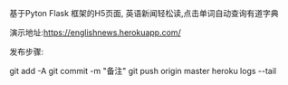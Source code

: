 
基于Pyton Flask 框架的H5页面,
英语新闻轻松读,点击单词自动查询有道字典

演示地址:https://englishnews.herokuapp.com/

发布步骤:

git add -A
git commit -m  "备注"
git push origin master
heroku logs --tail

